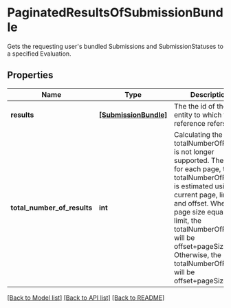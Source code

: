 # PaginatedResultsOfSubmissionBundle

Gets the requesting user's bundled Submissions and SubmissionStatuses to a specified Evaluation. 
## Properties
Name | Type | Description | Notes
------------ | ------------- | ------------- | -------------
**results** | [**[SubmissionBundle]**](SubmissionBundle.md) | The the id of the entity to which this reference refers | [optional] 
**total_number_of_results** | **int** | Calculating the actual totalNumberOfResults is not longer supported. Therefore, for each page, the totalNumberOfResults is estimated using the current page, limit, and offset. When the page size equals the limit, the totalNumberOfResults will be offset+pageSize+ 1. Otherwise, the totalNumberOfResults will be offset+pageSize.  | [optional] 

[[Back to Model list]](../README.md#documentation-for-models) [[Back to API list]](../README.md#documentation-for-api-endpoints) [[Back to README]](../README.md)


